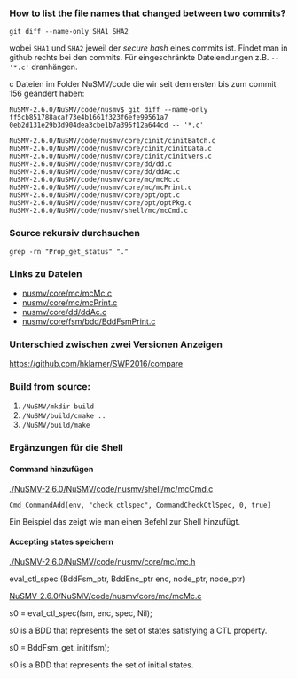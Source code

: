 

### How to list the file names that changed between two commits?

`git diff --name-only SHA1 SHA2`

wobei `SHA1` und `SHA2` jeweil der _secure hash_ eines commits ist.
Findet man in github rechts bei den commits.
Für eingeschränkte Dateiendungen z.B. `-- '*.c'` dranhängen.

c Dateien im Folder NuSMV/code die wir seit dem ersten bis zum commit 156 geändert haben:

```
NuSMV-2.6.0/NuSMV/code/nusmv$ git diff --name-only ff5cb851788acaf73e4b1661f323f6efe99561a7 0eb2d131e29b3d904dea3cbe1b7a395f12a644cd -- '*.c'

NuSMV-2.6.0/NuSMV/code/nusmv/core/cinit/cinitBatch.c
NuSMV-2.6.0/NuSMV/code/nusmv/core/cinit/cinitData.c
NuSMV-2.6.0/NuSMV/code/nusmv/core/cinit/cinitVers.c
NuSMV-2.6.0/NuSMV/code/nusmv/core/dd/dd.c
NuSMV-2.6.0/NuSMV/code/nusmv/core/dd/ddAc.c
NuSMV-2.6.0/NuSMV/code/nusmv/core/mc/mcMc.c
NuSMV-2.6.0/NuSMV/code/nusmv/core/mc/mcPrint.c
NuSMV-2.6.0/NuSMV/code/nusmv/core/opt/opt.c
NuSMV-2.6.0/NuSMV/code/nusmv/core/opt/optPkg.c
NuSMV-2.6.0/NuSMV/code/nusmv/shell/mc/mcCmd.c
```

### Source rekursiv durchsuchen

`grep -rn "Prop_get_status" "."`

### Links zu Dateien

 - [nusmv/core/mc/mcMc.c](./NuSMV-2.6.0/NuSMV/code/nusmv/core/mc/mcMc.c)
 - [nusmv/core/mc/mcPrint.c](./NuSMV-2.6.0/NuSMV/code/nusmv/core/mc/mcPrint.c)
 - [nusmv/core/dd/ddAc.c](./NuSMV-2.6.0/NuSMV/code/nusmv/core/dd/ddAc.c)
 - [nusmv/core/fsm/bdd/BddFsmPrint.c](./NuSMV-2.6.0/NuSMV/code/nusmv/core/fsm/bdd/BddFsmPrint.c)


### Unterschied zwischen zwei Versionen Anzeigen

https://github.com/hklarner/SWP2016/compare


### Build from source:


1. `/NuSMV/mkdir build`
2. `/NuSMV/build/cmake ..`
3. `/NuSMV/build/make`


### Ergänzungen für die Shell
#### Command hinzufügen

[./NuSMV-2.6.0/NuSMV/code/nusmv/shell/mc/mcCmd.c](./NuSMV-2.6.0/NuSMV/code/nusmv/shell/mc/mcCmd.c)

`Cmd_CommandAdd(env, "check_ctlspec", CommandCheckCtlSpec, 0, true)`

Ein Beispiel das zeigt wie man einen Befehl zur Shell hinzufügt.


#### Accepting states speichern

[./NuSMV-2.6.0/NuSMV/code/nusmv/core/mc/mc.h](./NuSMV-2.6.0/NuSMV/code/nusmv/core/mc/mc.h)
      
eval_ctl_spec (BddFsm_ptr, BddEnc_ptr enc, node_ptr, node_ptr)

[NuSMV-2.6.0/NuSMV/code/nusmv/core/mc/mcMc.c](./NuSMV-2.6.0/NuSMV/code/nusmv/core/mc/mcMc.c)

s0 = eval_ctl_spec(fsm, enc, spec, Nil);
  
s0 is a BDD that represents the set of states satisfying a CTL property.


s0 = BddFsm_get_init(fsm);

s0 is a BDD that represents the set of initial states.












